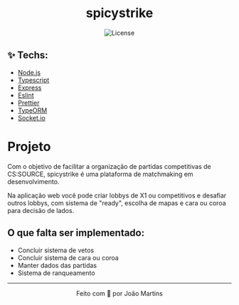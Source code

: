 <h1 align="center">spicystrike</h1>

<p align="center">
  <img alt="License" src="https://img.shields.io/static/v1?label=license&message=MIT&color=8257E5&labelColor=000000">
</p>

## ✨ Techs:

- [Node.js](https://nodejs.org/en/)
- [Typescript](https://www.typescriptlang.org/)
- [Express](https://expressjs.com/pt-br/)
- [Eslint](https://eslint.org/)
- [Prettier](https://prettier.io/)
- [TypeORM](https://typeorm.io/)
- [Socket.io](https://socket.io/)

# Projeto

Com o objetivo de facilitar a organização de partidas competitivas de CS:SOURCE, spicystrike é uma plataforma de matchmaking em desenvolvimento.

Na aplicação web você pode criar lobbys de X1 ou competitivos e desafiar outros lobbys, com sistema de "ready", escolha de mapas e cara ou coroa para decisão de lados.

## O que falta ser implementado:

- Concluir sistema de vetos
- Concluir sistema de cara ou coroa
- Manter dados das partidas
- Sistema de ranqueamento

---
<p align="center">Feito com 💜 por João Martins</p>

